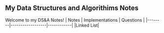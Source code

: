 ## My Data Structures and Algorithims Notes
Welcome to my DS&A Notes!
| Notes  |  Implementations |  Questions |
|--------|------------------|------------|
|Linked List|